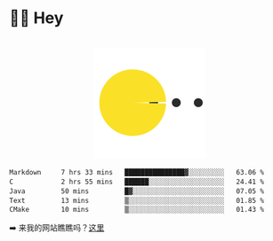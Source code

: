 
# 👋🏻 Hey
<div align="center">
	<br>
	<img src="https://raw.githubusercontent.com/Aniket965/Aniket965/master/pacman.svg?sanitize=true" width="200" height="200">
	<br>
</div>

<!--START_SECTION:waka-->

```txt
Markdown     7 hrs 33 mins   ███████████████▓░░░░░░░░░   63.06 %
C            2 hrs 55 mins   ██████░░░░░░░░░░░░░░░░░░░   24.41 %
Java         50 mins         █▓░░░░░░░░░░░░░░░░░░░░░░░   07.05 %
Text         13 mins         ▒░░░░░░░░░░░░░░░░░░░░░░░░   01.85 %
CMake        10 mins         ▒░░░░░░░░░░░░░░░░░░░░░░░░   01.43 %
```

<!--END_SECTION:waka-->

 ➡️  来我的网站瞧瞧吗？[这里](https://www.shaolongfei.com)
